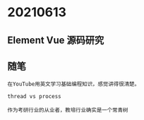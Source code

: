 # 20210613



## Element Vue 源码研究


## 随笔

    在YouTube用英文学习基础编程知识，感觉讲得很清楚。 
    
    thread vs process

    作为考研行业的从业者，教培行业确实是一个常青树